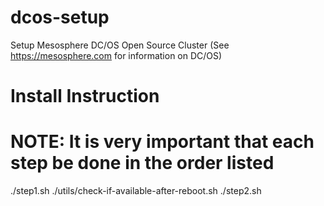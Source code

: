 # dcos-setup
Setup Mesosphere DC/OS Open Source Cluster (See https://mesosphere.com for information on DC/OS)

# Install Instruction

# NOTE: It is very important that each step be done in the order listed

./step1.sh
./utils/check-if-available-after-reboot.sh
./step2.sh



